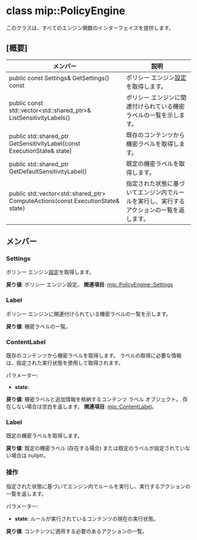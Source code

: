 # <a name="class-mippolicyengine"></a>class mip::PolicyEngine 
このクラスは、すべてのエンジン関数のインターフェイスを提供します。
  
## <a name="summary"></a>[概要]
 メンバー                        | 説明                                
--------------------------------|---------------------------------------------
 public const Settings& GetSettings() const  |  ポリシー エンジン[設定](class_mip_policyengine_settings.md)を取得します。
public const std::vector<std::shared_ptr<Label>>& ListSensitivityLabels()  |  ポリシー エンジンに関連付けられている機密ラベルの一覧を示します。
public std::shared_ptr<ContentLabel> GetSensitivityLabel(const ExecutionState& state)  |  既存のコンテンツから機密ラベルを取得します。
public std::shared_ptr<Label> GetDefaultSensitivityLabel()  |  既定の機密ラベルを取得します。
public std::vector<std::shared_ptr<Action>> ComputeActions(const ExecutionState& state)  |  指定された状態に基づいてエンジン内でルールを実行し、実行するアクションの一覧を返します。
  
## <a name="members"></a>メンバー
  
### <a name="settings"></a>Settings
ポリシー エンジン[設定](class_mip_policyengine_settings.md)を取得します。

  
**戻り値**: ポリシー エンジン設定。 
**関連項目**: [mip::PolicyEngine::Settings](class_mip_policyengine_settings.md)
  
### <a name="label"></a>Label
ポリシー エンジンに関連付けられている機密ラベルの一覧を示します。

  
**戻り値**: 機密ラベルの一覧。
  
### <a name="contentlabel"></a>ContentLabel
既存のコンテンツから機密ラベルを取得します。
ラベルの取得に必要な情報は、指定された実行状態を使用して取得されます。 

パラメーター:  
* **state**: 



  
**戻り値**: 機密ラベルと追加情報を格納するコンテンツ ラベル オブジェクト。 存在しない場合は空白を返します。 
**関連項目**: [mip::ContentLabel](class_mip_contentlabel.md)。
  
### <a name="label"></a>Label
既定の機密ラベルを取得します。

  
**戻り値**: 既定の機密ラベル (存在する場合) または既定のラベルが設定されていない場合は nullptr。
  
### <a name="action"></a>操作
指定された状態に基づいてエンジン内でルールを実行し、実行するアクションの一覧を返します。

パラメーター:  
* **state**: ルールが実行されているコンテンツの現在の実行状態。 



  
**戻り値**: コンテンツに適用する必要のあるアクションの一覧。